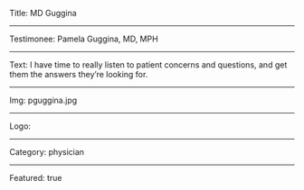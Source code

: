 Title: MD Guggina

----

Testimonee: Pamela Guggina, MD, MPH

----

Text: I have time to really listen to patient concerns and questions, and get them the answers they’re looking for.

----

Img: pguggina.jpg

----

Logo:

----

Category: physician

----

Featured: true
